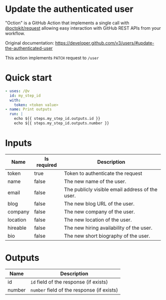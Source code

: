 # Update the authenticated user

"Oction" is a GitHub Action that implements a single call with 
[@octokit/request](https://www.npmjs.com/package/@octokit/request)
allowing easy interaction with GitHub REST APIs from your workflow.

Original documentation: https://developer.github.com/v3/users/#update-the-authenticated-user

This action implements `PATCH` request to `/user`


# Quick start

```yaml
- uses: /@v
  id: my_step_id
  with:
    token: <token value>
- name: Print outputs
  run: |
    echo ${{ steps.my_step_id.outputs.id }}
    echo ${{ steps.my_step_id.outputs.number }}
```


# Inputs

| Name | Is required | Description |
|---|---|---|
|token|true|Token to authenticate the request
|name|false|The new name of the user.
|email|false|The publicly visible email address of the user.
|blog|false|The new blog URL of the user.
|company|false|The new company of the user.
|location|false|The new location of the user.
|hireable|false|The new hiring availability of the user.
|bio|false|The new short biography of the user.

# Outputs

| Name | Description |
|---|---|
|id|`id` field of the response (if exists)|
|number|`number` field of the response (if exists)|

